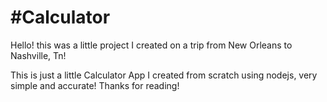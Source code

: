 #Calculator
==========



Hello! this was a little project I created on a trip from New Orleans to Nashville, Tn!

This is just a little Calculator App I created from scratch using nodejs, very simple and accurate!
Thanks for reading!

